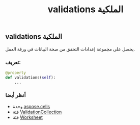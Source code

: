 ﻿---
title: validations الملكية
second_title: Aspose.Cells for Python via .NET API المراجع
description:
type: docs
weight: 870
url: /ar/python-net/aspose.cells/worksheet/validations/
is_root: false
---
##  validations الملكية

يحصل على مجموعة إعدادات التحقق من صحة البيانات في ورقة العمل.
###  تعريف:
```python
@property
def validations(self):
    ...
```

###  أنظر أيضا
* وحدة [aspose.cells](../../)
* فئة [ValidationCollection](/cells/ar/python-net/aspose.cells/validationcollection)
* فئة [Worksheet](/cells/ar/python-net/aspose.cells/worksheet)

